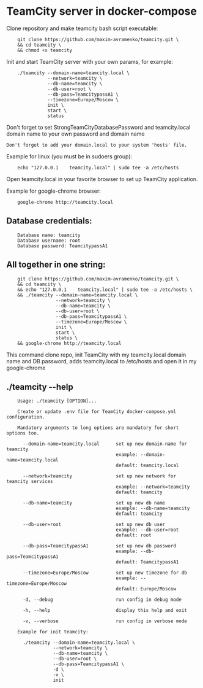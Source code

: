 TeamCity server in docker-compose
=================================

Clone repository and make teamcity bash script executable:

        git clone https://github.com/maxim-avramenko/teamcity.git \
        && cd teamcity \
        && chmod +x teamcity

Init and start TeamCity server with your own params, for example:

        ./teamcity --domain-name=teamcity.local \
                   --network=teamcity \
                   --db-name=teamcity \
                   --db-user=root \
                   --db-pass=TeamcitypassA1 \
                   --timezone=Europe/Moscow \
                   init \
                   start \
                   status

Don't forget to set StrongTeamCityDatabasePassword and teamcity.local domain name to your own password and domain name 

`Don't forget to add your domain.local to your system 'hosts' file.`

Example for linux (you must be in sudoers group):

        echo "127.0.0.1    teamcity.local" | sudo tee -a /etc/hosts

Open teamcity.local in your favorite browser to set up TeamCity application.

Example for google-chrome browser:

        google-chrome http://teamcity.local


Database credentials:
---------------------

        Database name: teamcity
        Database username: root
        Database password: TeamcitypassA1

All together in one string:
---------------------------

        git clone https://github.com/maxim-avramenko/teamcity.git \
        && cd teamcity \
        && echo "127.0.0.1    teamcity.local" | sudo tee -a /etc/hosts \
        && ./teamcity --domain-name=teamcity.local \
                      --network=teamcity \
                      --db-name=teamcity \
                      --db-user=root \
                      --db-pass=TeamcitypassA1 \
                      --timezone=Europe/Moscow \
                      init \
                      start \
                      status \
        && google-chrome http://teamcity.local


This command clone repo, init TeamCity with my teamcity.local domain name and DB password, adds teamcity.local to /etc/hosts and open it in my google-chrome

./teamcity --help
-----------------

        Usage: ./teamcity [OPTION]...
        
        Create or update .env file for TeamCity docker-compose.yml configuration.
        
        Mandatory arguments to long options are mandatory for short options too.
        
          --domain-name=teamcity.local      set up new domain-name for teamcity
                                            example: --domain-name=teamcity.local
                                            default: teamcity.local
        
          --network=teamcity                set up new network for teamcity services
                                            example: --network=teamcity
                                            default: teamcity
        
          --db-name=teamcity                set up new db name
                                            example: --db-name=teamcity
                                            default: teamcity
        
          --db-user=root                    set up new db user
                                            example: --db-user=root
                                            default: root
        
          --db-pass=TeamcitypassA1          set up new db password
                                            example: --db-pass=TeamcitypassA1
                                            default: TeamcitypassA1
        
          --timezone=Europe/Moscow          set up new timezone for db
                                            example: --timezone=Europe/Moscow
                                            default: Europe/Moscow
        
          -d, --debug                       run config in debug mode
        
          -h, --help                        display this help and exit
        
          -v, --verbose                     run config in verbose mode
        
        Example for init teamcity:
        
          ./teamcity --domain-name=teamcity.local \
                     --network=teamcity \
                     --db-name=teamcity \
                     --db-user=root \
                     --db-pass=TeamcitypassA1 \
                     -d \
                     -v \
                     init
        

